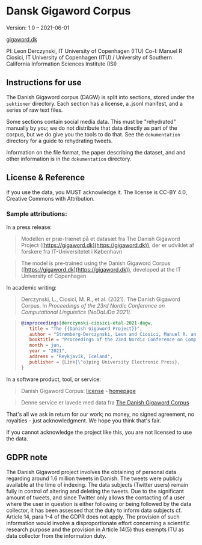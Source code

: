 # Dansk Gigaword Corpus

Version: 1.0 – 2021-06-01

[gigaword.dk](https://gigaword.dk)

PI: Leon Derczynski, IT University of Copenhagen (ITU)
Co-I: Manuel R Ciosici, IT University of Copenhagen (ITU) / University of Southern California Information Sciences Institute (ISI)

## Instructions for use

The Danish Gigaword corpus (DAGW) is split into sections, stored under the `sektioner` directory. Each section has a license, a .jsonl manifest, and a series of raw text files.

Some sections contain social media data. This must be "rehydrated" manually by you; we do not distribute that data directly as part of the corpus, but we do give you the tools to do that. See the `dokumentation` directory for a guide to rehydrating tweets.

Information on the file format, the paper describing the dataset, and and other information is in the `dokumentation` directory.

## License & Reference

If you use the data, you MUST acknowledge it. The license is CC-BY 4.0, Creative Commons with Attribution. 

### Sample attributions:

In a press release:

> Modellen er præ-trænet på et datasæt fra The Danish Gigaword Project ([https://gigaword.dk](https://gigaword.dk)), der er udviklet af forskere fra IT-Universitetet i København

> The model is pre-trained using the Danish Gigaword Corpus ([https://gigaword.dk](https://gigaword.dk)), developed at the IT University of Copenhagen

In academic writing:

> Derczynski, L., Ciosici, M. R., et al. (2021). The Danish Gigaword Corpus. In *Proceedings of the 23rd Nordic Conference on Computational Linguistics (NoDaLiDa 2021)*.

>```bibtex
>@inproceedings{derczynski-ciosici-etal-2021-dagw,
>    title = "The {{Danish Gigaword Project}}",
>    author = "Strømberg-Derczynski, Leon and Ciosici, Manuel R. and Baglini, Rebekah and Christiansen, Morten H. and Dalsgaard, Jacob Aarup and Fusaroli, Riccardo and Henrichsen, Peter Juel and Hvingelby, Rasmus and Kirkedal, Andreas and Kjeldsen, Alex Speed and Ladefoged, Claus and Nielsen, Finn Årup and Petersen, Malte Lau and Rystrøm, Jonathan Hvithamar and Varab, Daniel",
>    booktitle = "Proceedings of the 23nd Nordic Conference on Computational Linguistics",
>    month = jun,
>    year = "2021",
>    address = "Reykjavík, Iceland",
>    publisher = {Link{\"o}ping University Electronic Press},
>}
>```

In a software product, tool, or service:

> Danish Gigaword Corpus: [license](https://creativecommons.org/licenses/by/4.0/) - [homepage](https://gigaword.dk/)

> Denne service er lavede med data fra [The Danish Gigaword Corpus](https://gigaword.dk/)

That's all we ask in return for our work; no money, no signed agreement, no royalties - just acknowledgment. We hope you think that's fair.

If you cannot acknowledge the project like this, you are not licensed to use the data.

## GDPR note

The Danish Gigaword project involves the obtaining of personal data regarding around 1.6 million tweets in Danish. The tweets were publicly available at the time of indexing. The data subjects (Twitter users) remain fully in control of altering and deleting the tweets. Due to the significant amount of tweets, and since Twitter only allows the contacting of a user where the user in question is either following or being followed by the data collector, it has been assessed that the duty to inform data subjects cf. Article 14, para 1-4 of the GDPR does not apply. The provision of such information would involve a disproportionate effort concerning a scientific research purpose and the provision in Article 14(5) thus exempts ITU as data collector from the information duty.